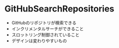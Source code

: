 # GitHubSearchRepositories
 
- GitHubのリポジトリが検索できる
- インクリメンタルサーチができること
- スロットリング制御されていること
- デザインは変わりやすいもの
